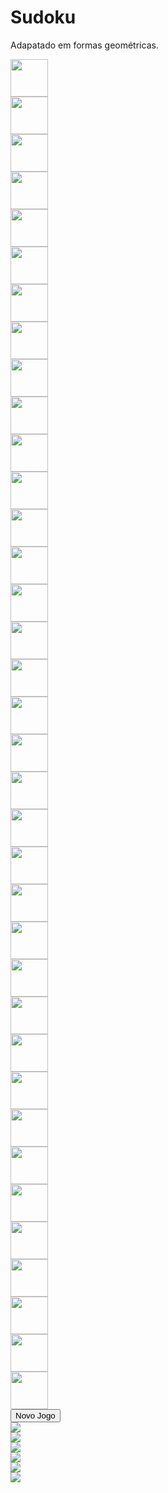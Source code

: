 <!DOCTYPE html>
<html lang="pt-br">

<head>
    <title>Título da página</title>
    <meta charset="utf-8">
    <link href="https://cdn.jsdelivr.net/npm/bootstrap@5.0.0-beta3/dist/css/bootstrap.min.css" rel="stylesheet" integrity="sha384-eOJMYsd53ii+scO/bJGFsiCZc+5NDVN2yr8+0RDqr0Ql0h+rP48ckxlpbzKgwra6" crossorigin="anonymous">
    <!-- Custom styles -->
    <link href="./style.css" rel="stylesheet">
</head>
        <div class="container">
            <h1 class="mt-4">Sudoku</h1>
            <p>Adapatado em formas geométricas.</p>
            <div class="row">
                <div class="col-8">
                    <div class="mx-auto" style="max-width: 600px">
                        <div class="row" id="first">
                            <div class="col-2 d-flex flex-wrap align-items-center themed-grid-col"><img width="60px" src="./img/vazio.svg" class="img-fluid mx-auto" row="0" col="0" /></div>
                            <div class="col-2 d-flex flex-wrap align-items-center themed-grid-col"><img width="60px" src="./img/vazio.svg" class="img-fluid mx-auto" row="0" col="1" /></div>
                            <div class="col-2 d-flex flex-wrap align-items-center themed-grid-col right-middle"><img width="60px" src="./img/vazio.svg" class="img-fluid mx-auto" row="0" col="2" />
                            </div>
                            <div class="col-2 d-flex flex-wrap align-items-center themed-grid-col"><img width="60px" src="./img/vazio.svg" class="img-fluid mx-auto" row="0" col="3" /></div>
                            <div class="col-2 d-flex flex-wrap align-items-center themed-grid-col"><img width="60px" src="./img/vazio.svg" class="img-fluid mx-auto" row="0" col="4" /></div>
                            <div class="col-2 d-flex flex-wrap align-items-center themed-grid-col last"><img width="60px" src="./img/vazio.svg" class="img-fluid mx-auto" row="0" col="5" />
                            </div>
                        </div>
                        <div class="row top-middle">
                            <div class="col-2 d-flex flex-wrap align-items-center themed-grid-col"><img width="60px" src="./img/vazio.svg" class="img-fluid mx-auto" row="1" col="0" /></div>
                            <div class="col-2 d-flex flex-wrap align-items-center themed-grid-col"><img width="60px" src="./img/vazio.svg" class="img-fluid mx-auto" row="1" col="1" /></div>
                            <div class="col-2 d-flex flex-wrap align-items-center themed-grid-col right-middle"><img width="60px" src="./img/vazio.svg" class="img-fluid mx-auto" row="1" col="2" />
                            </div>
                            <div class="col-2 d-flex flex-wrap align-items-center themed-grid-col"><img width="60px" src="./img/vazio.svg" class="img-fluid mx-auto" row="1" col="3" /></div>
                            <div class="col-2 d-flex flex-wrap align-items-center themed-grid-col"><img width="60px" src="./img/vazio.svg" class="img-fluid mx-auto" row="1" col="4" /></div>
                            <div class="col-2 d-flex flex-wrap align-items-center themed-grid-col last"><img width="60px" src="./img/vazio.svg" class="img-fluid mx-auto" row="1" col="5" />
                            </div>
                        </div>
                        <div class="row">
                            <div class="col-2 d-flex flex-wrap align-items-center themed-grid-col"><img width="60px" src="./img/vazio.svg" class="img-fluid mx-auto" row="2" col="0" /></div>
                            <div class="col-2 d-flex flex-wrap align-items-center themed-grid-col"><img width="60px" src="./img/vazio.svg" class="img-fluid mx-auto" row="2" col="1" /></div>
                            <div class="col-2 d-flex flex-wrap align-items-center themed-grid-col right-middle"><img width="60px" src="./img/vazio.svg" class="img-fluid mx-auto" row="2" col="2" />
                            </div>
                            <div class="col-2 d-flex flex-wrap align-items-center themed-grid-col"><img width="60px" src="./img/vazio.svg" class="img-fluid mx-auto" row="2" col="3" /></div>
                            <div class="col-2 d-flex flex-wrap align-items-center themed-grid-col"><img width="60px" src="./img/vazio.svg" class="img-fluid mx-auto" row="2" col="4" /></div>
                            <div class="col-2 d-flex flex-wrap align-items-center themed-grid-col last"><img width="60px" src="./img/vazio.svg" class="img-fluid mx-auto" row="2" col="5" />
                            </div>
                        </div>
                        <div class="row top-middle">
                            <div class="col-2 d-flex flex-wrap align-items-center themed-grid-col"><img width="60px" src="./img/vazio.svg" class="img-fluid mx-auto" row="3" col="0" /></div>
                            <div class="col-2 d-flex flex-wrap align-items-center themed-grid-col"><img width="60px" src="./img/vazio.svg" class="img-fluid mx-auto" row="3" col="1" /></div>
                            <div class="col-2 d-flex flex-wrap align-items-center themed-grid-col right-middle"><img width="60px" src="./img/vazio.svg" class="img-fluid mx-auto" row="3" col="2" />
                            </div>
                            <div class="col-2 d-flex flex-wrap align-items-center themed-grid-col"><img width="60px" src="./img/vazio.svg" class="img-fluid mx-auto" row="3" col="3" /></div>
                            <div class="col-2 d-flex flex-wrap align-items-center themed-grid-col"><img width="60px" src="./img/vazio.svg" class="img-fluid mx-auto" row="3" col="4" /></div>
                            <div class="col-2 d-flex flex-wrap align-items-center themed-grid-col last"><img width="60px" src="./img/vazio.svg" class="img-fluid mx-auto" row="3" col="5" />
                            </div>
                        </div>
                        <div class="row">
                            <div class="col-2 d-flex flex-wrap align-items-center themed-grid-col"><img width="60px" src="./img/vazio.svg" class="img-fluid mx-auto" row="4" col="0" /></div>
                            <div class="col-2 d-flex flex-wrap align-items-center themed-grid-col"><img width="60px" src="./img/vazio.svg" class="img-fluid mx-auto" row="4" col="1" /></div>
                            <div class="col-2 d-flex flex-wrap align-items-center themed-grid-col right-middle"><img width="60px" src="./img/vazio.svg" class="img-fluid mx-auto" row="4" col="2" />
                            </div>
                            <div class="col-2 d-flex flex-wrap align-items-center themed-grid-col"><img width="60px" src="./img/vazio.svg" class="img-fluid mx-auto" row="4" col="3" /></div>
                            <div class="col-2 d-flex flex-wrap align-items-center themed-grid-col"><img width="60px" src="./img/vazio.svg" class="img-fluid mx-auto" row="4" col="4" /></div>
                            <div class="col-2 d-flex flex-wrap align-items-center themed-grid-col last"><img width="60px" src="./img/vazio.svg" class="img-fluid mx-auto" row="4" col="5" />
                            </div>
                        </div>
                        <div class="row" id="last">
                            <div class="col-2 d-flex flex-wrap align-items-center themed-grid-col"><img width="60px" src="./img/vazio.svg" class="img-fluid mx-auto" row="5" col="0" /></div>
                            <div class="col-2 d-flex flex-wrap align-items-center themed-grid-col"><img width="60px" src="./img/vazio.svg" class="img-fluid mx-auto" row="5" col="1" /></div>
                            <div class="col-2 d-flex flex-wrap align-items-center themed-grid-col right-middle"><img width="60px" src="./img/vazio.svg" class="img-fluid mx-auto" row="5" col="2" />
                            </div>
                            <div class="col-2 d-flex flex-wrap align-items-center themed-grid-col"><img width="60px" src="./img/vazio.svg" class="img-fluid mx-auto" row="5" col="3" /></div>
                            <div class="col-2 d-flex flex-wrap align-items-center themed-grid-col"><img width="60px" src="./img/vazio.svg" class="img-fluid mx-auto" row="5" col="4" /></div>
                            <div class="col-2 d-flex flex-wrap align-items-center themed-grid-col last"><img width="60px" src="./img/vazio.svg" class="img-fluid mx-auto" row="5" col="5" />
                            </div>
                        </div>
                    </div>
                </div>
                <div class="col-4">
                    <div class="row">
                        <div class="d-grid gap-2">
                            <button class="btn btn-primary" type="button">Novo Jogo</button>
                        </div>
                    </div>
                    <div class="row mt-3">
                        <div class="col-4 d-flex flex-wrap align-items-center">
                            <img src="./img/triangulo.svg" class="img-fluid" />
                        </div>
                        <div class="col-4 d-flex flex-wrap align-items-center">
                            <img src="./img/circulo.svg" class="img-fluid" />
                        </div>
                        <div class="col-4 d-flex flex-wrap align-items-center">
                            <img src="./img/quadrado.svg" class="img-fluid" />
                        </div>
                    </div>
                    <div class="row mt-3">
                        <div class="col-4 d-flex flex-wrap align-items-center">
                            <img src="./img/retangulo.svg" class="img-fluid" />
                        </div>
                        <div class="col-4 d-flex flex-wrap align-items-center">
                            <img src="./img/pentagono.svg" class="img-fluid" />
                        </div>
                        <div class="col-4 d-flex flex-wrap align-items-center">
                            <img src="./img/hexagono.svg" class="img-fluid" />
                        </div>
                    </div>
                </div>
            </div>
    <!-- script game -->
    <script src="./game.js"></script>

</html>